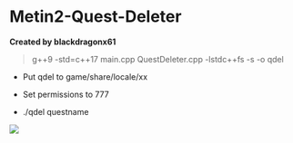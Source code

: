 # Metin2-Quest-Deleter
**Created by blackdragonx61**

> g++9 -std=c++17 main.cpp QuestDeleter.cpp -lstdc++fs -s -o qdel

* Put qdel to game/share/locale/xx

* Set permissions to 777

* ./qdel questname

[![](http://img.youtube.com/vi/z2OaVOJHXd4/maxresdefault.jpg)](http://www.youtube.com/watch?v=z2OaVOJHXd4)
